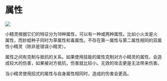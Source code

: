 # 属性

![](broken-reference)

小精灵根据它们的特征分为18种属性，可以有一种或两种属性。比如小火龙是火属性，而妙蛙种子同时为草属性和毒属性。不存在第一属性与第二属性相同的双属性小精灵（除非是错误小精灵）。

属性之间有克制与抵抗的关系。如果使用技能的属性克制对方小精灵的属性，会造成较大的伤害，如果被对方抵抗，伤害就比较小。无效的攻击更是无法带来伤害。

当小精灵使用招式的属性与自身属性相同时，造成的伤害会更高。

